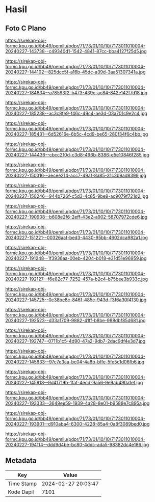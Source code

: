 # Hasil

## Foto C Plano

https://sirekap-obj-formc.kpu.go.id/bb49/pemilu/pdpr/71/73/01/10/10/7173011010004-20240227-143738--c49340d1-1542-4841-87cc-bba4127f25d5.jpg

https://sirekap-obj-formc.kpu.go.id/bb49/pemilu/pdpr/71/73/01/10/10/7173011010004-20240227-144102--825dcc5f-a16b-45dc-a39d-3aa51307341a.jpg

https://sirekap-obj-formc.kpu.go.id/bb49/pemilu/pdpr/71/73/01/10/10/7173011010004-20240227-184834--a78593f2-b473-439c-ac84-842e142f7d18.jpg

https://sirekap-obj-formc.kpu.go.id/bb49/pemilu/pdpr/71/73/01/10/10/7173011010004-20240227-185238--ac3c8fe9-f46c-49c4-ae3d-03a701c9e2c4.jpg

https://sirekap-obj-formc.kpu.go.id/bb49/pemilu/pdpr/71/73/01/10/10/7173011010004-20240227-185431--6d52616e-6b5c-4cd9-be65-280f34f6c4bb.jpg

https://sirekap-obj-formc.kpu.go.id/bb49/pemilu/pdpr/71/73/01/10/10/7173011010004-20240227-144436--cbcc210d-c3d8-496b-8386-e5e10846f285.jpg

https://sirekap-obj-formc.kpu.go.id/bb49/pemilu/pdpr/71/73/01/10/10/7173011010004-20240227-150316--aecee214-acc7-49af-8a85-31c3b9ad8399.jpg

https://sirekap-obj-formc.kpu.go.id/bb49/pemilu/pdpr/71/73/01/10/10/7173011010004-20240227-150246--944b726f-c5d3-4c85-9be9-ac9079f721d2.jpg

https://sirekap-obj-formc.kpu.go.id/bb49/pemilu/pdpr/71/73/01/10/10/7173011010004-20240227-190908--b608e2f6-2eff-43e2-a902-58707972cde6.jpg

https://sirekap-obj-formc.kpu.go.id/bb49/pemilu/pdpr/71/73/01/10/10/7173011010004-20240227-151221--00326aaf-bed3-4430-95bb-4602dca982a1.jpg

https://sirekap-obj-formc.kpu.go.id/bb49/pemilu/pdpr/71/73/01/10/10/7173011010004-20240227-191248--1f3936aa-00eb-4204-b018-e31d51e96959.jpg

https://sirekap-obj-formc.kpu.go.id/bb49/pemilu/pdpr/71/73/01/10/10/7173011010004-20240227-192127--f6e82c77-7252-457a-b2c4-b75bee3b933c.jpg

https://sirekap-obj-formc.kpu.go.id/bb49/pemilu/pdpr/71/73/01/10/10/7173011010004-20240227-145725--0c38be8c-846f-485c-943d-f3f6a30f4130.jpg

https://sirekap-obj-formc.kpu.go.id/bb49/pemilu/pdpr/71/73/01/10/10/7173011010004-20240227-192523--d33af709-9882-41ff-b8be-988dbf85d681.jpg

https://sirekap-obj-formc.kpu.go.id/bb49/pemilu/pdpr/71/73/01/10/10/7173011010004-20240227-192747--0711b1c5-4d90-47a2-9db7-2dac9df4e3d7.jpg

https://sirekap-obj-formc.kpu.go.id/bb49/pemilu/pdpr/71/73/01/10/10/7173011010004-20240227-145833--97c7e3aa-bc04-4a8b-bffe-5fe5c1d06fb6.jpg

https://sirekap-obj-formc.kpu.go.id/bb49/pemilu/pdpr/71/73/01/10/10/7173011010004-20240227-145918--9d41719b-1faf-4ecd-9a56-9e9ab490a1ef.jpg

https://sirekap-obj-formc.kpu.go.id/bb49/pemilu/pdpr/71/73/01/10/10/7173011010004-20240227-193333--3649ee59-1939-4a28-8e01-b9588e7c895a.jpg

https://sirekap-obj-formc.kpu.go.id/bb49/pemilu/pdpr/71/73/01/10/10/7173011010004-20240227-193901--d910aba4-6300-4228-85a4-0a8f3089bed0.jpg

https://sirekap-obj-formc.kpu.go.id/bb49/pemilu/pdpr/71/73/01/10/10/7173011010004-20240227-194114--ddd9d4be-bc80-4ddc-ada5-98382dc4e186.jpg


## Metadata

| Key        | Value               |
| ---------- | ------------------- |
| Time Stamp | 2024-02-27 20:03:47 |
| Kode Dapil | 7101                |



